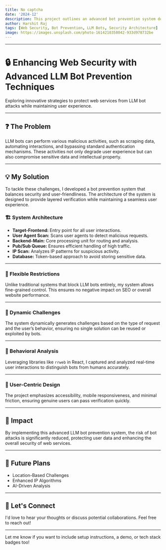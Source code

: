 ```yaml
---
title: No captcha
date: '2024-12'
description: This project outlines an advanced bot prevention system designed to protect web services from LLM bot attacks using layered verification, dynamic challenges, behavioral analysis, and flexible restrictions, all while prioritizing user experience.
author: Harshit Raj
tags: [Web Security, Bot Prevention, LLM Bots, Security Architecture]
image: https://images.unsplash.com/photo-1614210358042-933d978732be
---
```


---

# 🔒 Enhancing Web Security with Advanced LLM Bot Prevention Techniques

Exploring innovative strategies to protect web services from LLM bot attacks while maintaining user experience.

---

## ❓ The Problem

LLM bots can perform various malicious activities, such as scraping data, automating interactions, and bypassing standard authentication mechanisms. These activities not only degrade user experience but can also compromise sensitive data and intellectual property.

---

## 💡 My Solution

To tackle these challenges, I developed a bot prevention system that balances security and user-friendliness. The architecture of the system is designed to provide layered verification while maintaining a seamless user experience.

### 🏗️ System Architecture

- **Target-Frontend:** Entry point for all user interactions.
- **User Agent Scan:** Scans user agents to detect malicious requests.
- **Backend-Main:** Core processing unit for routing and analysis.
- **Pub/Sub Queue:** Ensures efficient handling of high traffic.
- **IP Scan:** Analyzes IP patterns for suspicious activity.
- **Database:** Token-based approach to avoid storing sensitive data.

---

### 🔧 Flexible Restrictions

Unlike traditional systems that block LLM bots entirely, my system allows fine-grained control. This ensures no negative impact on SEO or overall website performance.

---

### 🤹 Dynamic Challenges

The system dynamically generates challenges based on the type of request and the user’s behavior, ensuring no single solution can be reused or exploited by bots.

---

### 🧠 Behavioral Analysis

Leveraging libraries like `rrweb` in React, I captured and analyzed real-time user interactions to distinguish bots from humans accurately.

---

### 🎯 User-Centric Design

The project emphasizes accessibility, mobile responsiveness, and minimal friction, ensuring genuine users can pass verification quickly.

---

## 🌟 Impact

By implementing this advanced LLM bot prevention system, the risk of bot attacks is significantly reduced, protecting user data and enhancing the overall security of web services.

---

## 🚀 Future Plans

- Location-Based Challenges  
- Enhanced IP Algorithms  
- AI-Driven Analysis  

---

## 💬 Let's Connect

I'd love to hear your thoughts or discuss potential collaborations. Feel free to reach out!

---

Let me know if you want to include setup instructions, a demo, or tech stack badges too!
